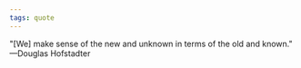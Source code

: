 ```yaml
---
tags: quote 
---
```


"\[We] make sense of the new and unknown in terms of the old and known." —Douglas Hofstadter 
